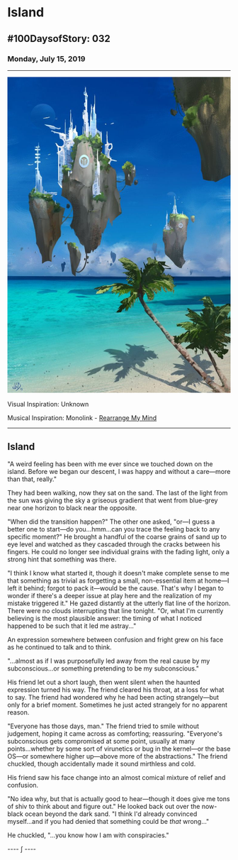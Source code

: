 # Island

## #100DaysofStory: 032

### Monday, July 15, 2019

---

![Island Visual Inspiration: Unknown](island.jpg)

Visual Inspiration: Unknown

Musical Inspiration: Monolink - [Rearrange My Mind](https://open.spotify.com/track/3ZC8nX0TZsL0mSwf7xQp9h)

---

## Island

"A weird feeling has been with me ever since we touched down on the island. Before we began our descent, I was happy and without a care—more than that, really."

They had been walking, now they sat on the sand. The last of the light from the sun was giving the sky a griseous gradient that went from blue-grey near one horizon to black near the opposite.

"When did the transition happen?" The other one asked, "or—I guess a better one to start—do you...hmm...can you trace the feeling back to any specific moment?" He brought a handful of the coarse grains of sand up to eye level and watched as they cascaded through the cracks between his fingers. He could no longer see individual grains with the fading light, only a strong hint that something was there.

"I think I know what started it, though it doesn't make complete sense to me that something as trivial as forgetting a small, non-essential item at home—I left it behind; forgot to pack it—would be the cause. That's why I began to wonder if there's a deeper issue at play here and the realization of my mistake triggered it." He gazed distantly at the utterly flat line of the horizon. There were no clouds interrupting that line tonight. "Or, what I'm currently believing is the most plausible answer: the timing of what I noticed happened to be such that it led me astray..."

An expression somewhere between confusion and fright grew on his face as he continued to talk and to think.

"...almost as if I was purposefully led away from the real cause by my subconscious...or something pretending to be my subconscious."

His friend let out a short laugh, then went silent when the haunted expression turned his way. The friend cleared his throat, at a loss for what to say. The friend had wondered why he had been acting strangely—but only for a brief moment. Sometimes he just acted strangely for no apparent reason.

"Everyone has those days, man." The friend tried to smile without judgement, hoping it came across as comforting; reassuring. "Everyone's subconscious gets compromised at some point, usually at many points...whether by some sort of virunetics or bug in the kernel—or the base OS—or somewhere higher up—above more of the abstractions." The friend chuckled, though accidentally made it sound mirthless and cold.

His friend saw his face change into an almost comical mixture of relief and confusion.

"No idea why, but that is actually good to hear—though it does give me tons of shiv to think about and figure out." He looked back out over the now-black ocean beyond the dark sand. "I think I'd already convinced myself...and if you had denied that something could be _that_ wrong..."

He chuckled, "...you know how I am with conspiracies."

---- ∫ ----
